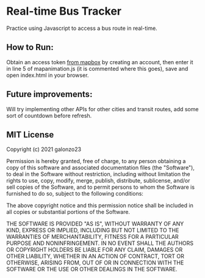 # Real-time Bus Tracker
Practice using Javascript to access a bus route in real-time. 

## How to Run: 
Obtain an access token [from mapbox](https://account.mapbox.com/) by creating an account, then enter it in line 5 of mapanimation.js (it is commented where this goes), save and open index.html in your browser.

## Future improvements: 
Will try implementing other APIs for other cities and transit routes, add some sort of countdown before refresh.

## MIT License

Copyright (c) 2021 galonzo23

Permission is hereby granted, free of charge, to any person obtaining a copy
of this software and associated documentation files (the "Software"), to deal
in the Software without restriction, including without limitation the rights
to use, copy, modify, merge, publish, distribute, sublicense, and/or sell
copies of the Software, and to permit persons to whom the Software is
furnished to do so, subject to the following conditions:

The above copyright notice and this permission notice shall be included in all
copies or substantial portions of the Software.

THE SOFTWARE IS PROVIDED "AS IS", WITHOUT WARRANTY OF ANY KIND, EXPRESS OR
IMPLIED, INCLUDING BUT NOT LIMITED TO THE WARRANTIES OF MERCHANTABILITY,
FITNESS FOR A PARTICULAR PURPOSE AND NONINFRINGEMENT. IN NO EVENT SHALL THE
AUTHORS OR COPYRIGHT HOLDERS BE LIABLE FOR ANY CLAIM, DAMAGES OR OTHER
LIABILITY, WHETHER IN AN ACTION OF CONTRACT, TORT OR OTHERWISE, ARISING FROM,
OUT OF OR IN CONNECTION WITH THE SOFTWARE OR THE USE OR OTHER DEALINGS IN THE
SOFTWARE.

